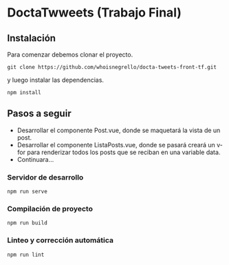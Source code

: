 # DoctaTwweets (Trabajo Final)

## Instalación
Para comenzar debemos clonar el proyecto.
```
git clone https://github.com/whoisnegrello/docta-tweets-front-tf.git
```

y luego instalar las dependencias.
```
npm install
```

## Pasos a seguir
- Desarrollar el componente Post.vue, donde se maquetará la vista de un post.
- Desarrollar el componente ListaPosts.vue, donde se pasará creará un v-for para renderizar todos los posts que se reciban en una variable data.
- Continuara...

### Servidor de desarrollo
```
npm run serve
```

### Compilación de proyecto
```
npm run build
```

### Linteo y corrección automática
```
npm run lint
```
